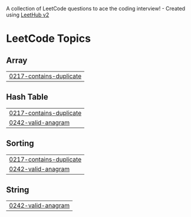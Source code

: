 A collection of LeetCode questions to ace the coding interview! - Created using [LeetHub v2](https://github.com/arunbhardwaj/LeetHub-2.0)
<!---LeetCode Topics Start-->
# LeetCode Topics
## Array
|  |
| ------- |
| [0217-contains-duplicate](https://github.com/phuoc-stack/leetcode/tree/master/0217-contains-duplicate) |
## Hash Table
|  |
| ------- |
| [0217-contains-duplicate](https://github.com/phuoc-stack/leetcode/tree/master/0217-contains-duplicate) |
| [0242-valid-anagram](https://github.com/phuoc-stack/leetcode/tree/master/0242-valid-anagram) |
## Sorting
|  |
| ------- |
| [0217-contains-duplicate](https://github.com/phuoc-stack/leetcode/tree/master/0217-contains-duplicate) |
| [0242-valid-anagram](https://github.com/phuoc-stack/leetcode/tree/master/0242-valid-anagram) |
## String
|  |
| ------- |
| [0242-valid-anagram](https://github.com/phuoc-stack/leetcode/tree/master/0242-valid-anagram) |
<!---LeetCode Topics End-->